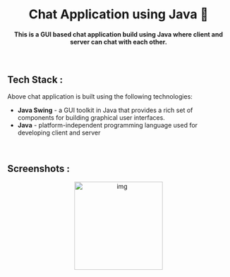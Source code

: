 <h1 align="center">Chat Application using Java 🚀</h1>
<h4 align="center"> This is a GUI based chat application build using Java where client and server can chat with each other.</h4>


<br>

## Tech Stack :

Above chat application is built using the following technologies:

- **Java Swing** - a GUI toolkit in Java that provides a rich set of components for building graphical user interfaces.
- **Java** - platform-independent programming language used for developing client and server

<br>

## Screenshots :

<p align="center">
  <img src="" alt="img" width="200" height="200">
</p>
